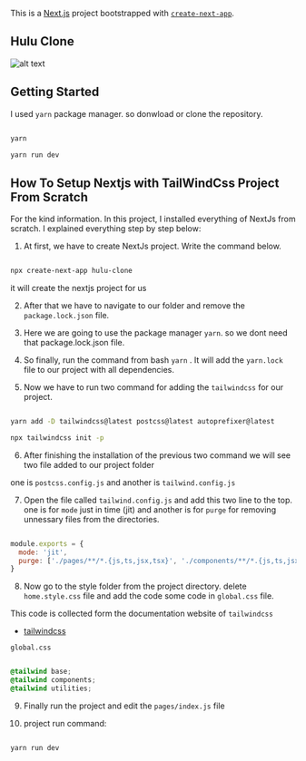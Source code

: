 This is a [Next.js](https://nextjs.org/) project bootstrapped with [`create-next-app`](https://github.com/vercel/next.js/tree/canary/packages/create-next-app).

## Hulu Clone
![alt text](https://github.com/Maxyee/hulu-clone/blob/master/projectSnap/project.png)

## Getting Started

I used `yarn` package manager. so donwload or clone the repository.

```bash

yarn

yarn run dev

```

## How To Setup Nextjs with TailWindCss Project From Scratch

For the kind information. In this project, I installed everything of NextJs from scratch. I explained everything step by step below:

1. At first, we have to create NextJs project. Write the command below.

```bash

npx create-next-app hulu-clone

```

it will create the nextjs project for us

2. After that we have to navigate to our folder and remove the `package.lock.json` file.

3. Here we are going to use the package manager `yarn`. so we dont need that package.lock.json file.

4. So finally, run the command from bash `yarn` . It will add the `yarn.lock` file to our project with all dependencies.

5. Now we have to run two command for adding the `tailwindcss` for our project.

```bash

yarn add -D tailwindcss@latest postcss@latest autoprefixer@latest

npx tailwindcss init -p

```

6. After finishing the installation of the previous two command we will see two file added to our project folder

one is `postcss.config.js` and another is `tailwind.config.js`

7. Open the file called `tailwind.config.js` and add this two line to the top.
one is for `mode` just in time (jit) and another is for `purge` for removing unnessary files from the directories.

```js

module.exports = {
  mode: 'jit',
  purge: ['./pages/**/*.{js,ts,jsx,tsx}', './components/**/*.{js,ts,jsx,tsx}'],
}


```

8. Now go to the style folder from the project directory. delete `home.style.css` file
and add the code some code in `global.css` file. 

This code is collected form the documentation website of `tailwindcss`

- [tailwindcss](https://tailwindcss.com/docs/guides/nextjs)

`global.css`

```css

@tailwind base;
@tailwind components;
@tailwind utilities;

```


9. Finally run the project and edit the `pages/index.js` file

10. project run command:


```bash

yarn run dev

```
